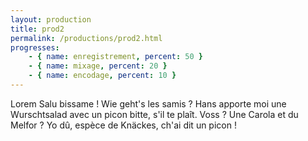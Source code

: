 ```yaml
---
layout: production
title: prod2
permalink: /productions/prod2.html
progresses:
    - { name: enregistrement, percent: 50 }
    - { name: mixage, percent: 20 }
    - { name: encodage, percent: 10 }
---
```


Lorem Salu bissame ! Wie geht's les samis ? Hans apporte moi une Wurschtsalad avec un picon bitte, s'il te plaît.
Voss ? Une Carola et du Melfor ? Yo dû, espèce de Knäckes, ch'ai dit un picon !
